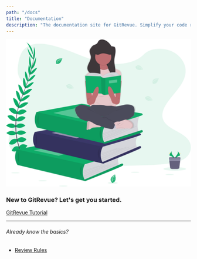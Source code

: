 ```yaml
---
path: "/docs"
title: "Documentation"
description: "The documentation site for GitRevue. Simplify your code reviews, automate common tasks and implement standard review flows through your team"
---
```


<div class="d-flex flex-column justify-content-center">
    <img src="../../images/book-lover.svg" alt="Reading documentation" class="header-image ml-auto mr-auto"/>
    <h3 class="mt-3 ml-auto mr-auto">New to GitRevue? Let's get you started.</h3>
    <a href="/docs/getting-started" class="btn btn-primary btn-lg mt-3 ml-auto mr-auto">GitRevue Tutorial</a>
</div>

<hr class="mt-5"/>

<div class="row">
    <div class="col-md-6">
        <h6 class="mt-5">Already know the basics?</h6>
        <ul class="list-unstyled">
            <li>
                <a href="/docs/rules">Review Rules</a>
            </li>
        </ul>
    </div>
</div>

